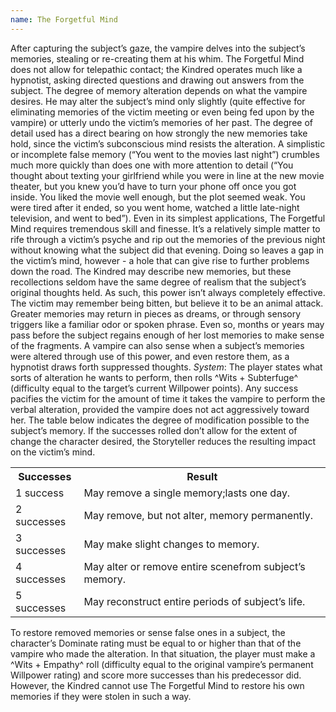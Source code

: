 ```yaml
---
name: The Forgetful Mind
---
```


After capturing the subject’s gaze, the vampire delves into the subject’s memories, stealing or re-creating them at his whim. The Forgetful Mind does not allow for telepathic contact; the Kindred operates much like a hypnotist, asking directed questions and drawing out answers from the subject. The degree of memory alteration depends on what the vampire desires. He may alter the subject’s mind only slightly (quite effective for eliminating memories of the victim meeting or even being fed upon by the vampire) or utterly undo the victim’s memories of her past. The degree of detail used has a direct bearing on how strongly the new memories take hold, since the victim’s subconscious mind resists the alteration. A simplistic or incomplete false memory (“You went to the movies last night”) crumbles much more quickly than does one with more attention to detail (“You thought about texting your girlfriend while you were in line at the new movie theater, but you knew you’d have to turn your phone off once you got inside. You liked the movie well enough, but the plot seemed weak. You were tired after it ended, so you went home, watched a little late-night television, and went to bed”).
Even in its simplest applications, The Forgetful Mind requires tremendous skill and finesse. It’s a relatively simple matter to rife through a victim’s psyche and rip out the memories of the previous night without knowing what the subject did that evening. Doing so leaves a gap in the victim’s mind, however - a hole that can give rise to further problems down the road. The Kindred may describe new memories, but these recollections seldom have the same degree of realism that the subject’s original thoughts held. As such, this power isn’t always completely effective. The victim may remember being bitten, but believe it to be an animal attack. Greater memories may return in pieces as dreams, or through sensory triggers like a familiar odor or spoken phrase. Even so, months or years may pass before the subject regains enough of her lost memories to make sense of the fragments. A vampire can also sense when a subject’s memories were altered through use of this power, and even restore them, as a hypnotist draws forth suppressed thoughts.
_System_: The player states what sorts of alteration he wants to perform, then rolls ^Wits + Subterfuge^ (difficulty equal to the target’s current Willpower points). Any success pacifies the victim for the amount of time it takes the vampire to perform the verbal alteration, provided the vampire does not act aggressively toward her. The table below indicates the degree of modification possible to the subject’s memory. If the successes rolled don’t allow for the extent of change the character desired, the Storyteller reduces the resulting impact on the victim’s mind.
<table><tr><th>Successes</th><th>Result</th></tr><tr><td>1 success</td><td>May remove a single memory;lasts one day.</td></tr><tr><td>2 successes</td><td>May remove, but not alter, memory permanently.</td></tr><tr><td>3 successes</td><td>May make slight changes to memory.</td></tr><tr><td>4 successes</td><td>May alter or remove entire scenefrom subject’s memory.</td></tr><tr><td>5 successes</td><td>May reconstruct entire periods of subject’s life.</td></tr></table>To restore removed memories or sense false ones in a subject, the character’s Dominate rating must be equal to or higher than that of the vampire who made the alteration. In that situation, the player must make a ^Wits + Empathy^ roll (difficulty equal to the original vampire’s permanent Willpower rating) and score more successes than his predecessor did. However, the Kindred cannot use The Forgetful Mind to restore his own memories if they were stolen in such a way.